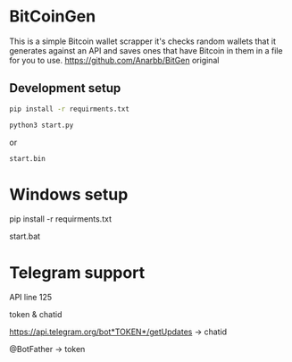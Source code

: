 # BitCoinGen
This is a simple Bitcoin wallet scrapper it's checks random wallets that it generates against an API and saves ones that have Bitcoin in them in a file for you to use. https://github.com/Anarbb/BitGen original

## Development setup

```sh
pip install -r requirments.txt
```
```sh
python3 start.py
```

or

```sh
start.bin
```
# Windows setup
pip install -r requirments.txt

start.bat

# Telegram support
API line 125

token & chatid 

https://api.telegram.org/bot*TOKEN*/getUpdates ->  chatid

@BotFather -> token
